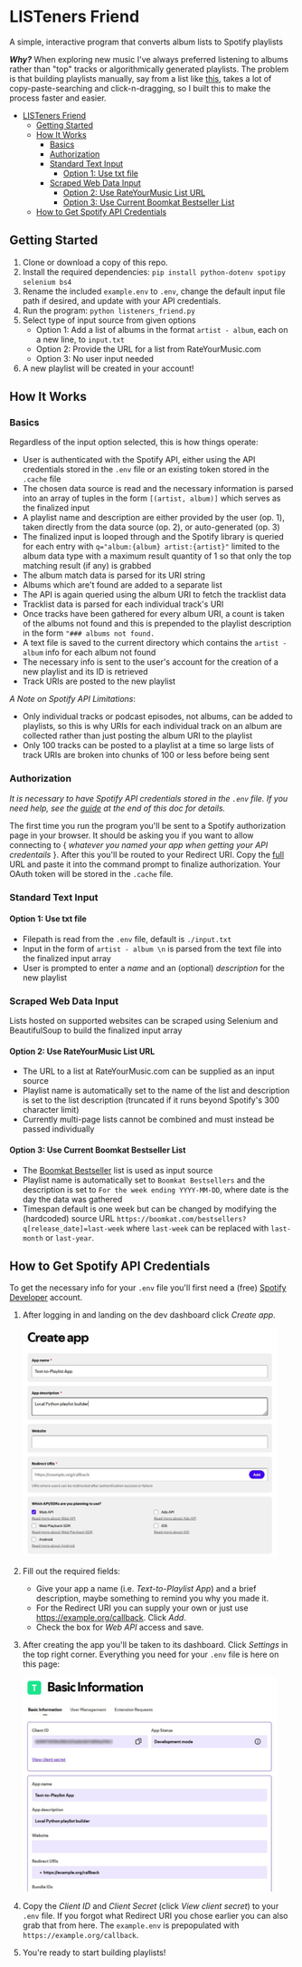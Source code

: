 # LISTeners Friend

A simple, interactive program that converts album lists to Spotify playlists

_**Why?**_ When exploring new music I've always preferred listening to albums rather than "top" tracks or algorithmically generated playlists. The problem is that building playlists manually, say from a list like [this](https://rateyourmusic.com/list/funks/the_wires_100_most_important_records_ever_made/), takes a lot of copy-paste-searching and click-n-dragging, so I built this to make the process faster and easier.

- [LISTeners Friend](#listeners-friend)
  - [Getting Started](#getting-started)
  - [How It Works](#how-it-works)
    - [Basics](#basics)
    - [Authorization](#authorization)
    - [Standard Text Input](#standard-text-input)
      - [Option 1: Use txt file](#option-1-use-txt-file)
    - [Scraped Web Data Input](#scraped-web-data-input)
      - [Option 2: Use RateYourMusic List URL](#option-2-use-rateyourmusic-list-url)
      - [Option 3: Use Current Boomkat Bestseller List](#option-3-use-current-boomkat-bestseller-list)
  - [How to Get Spotify API Credentials](#how-to-get-spotify-api-credentials)

## Getting Started

1. Clone or download a copy of this repo.
2. Install the required dependencies: `pip install python-dotenv spotipy selenium bs4`
3. Rename the included `example.env` to `.env`, change the default input file path if desired, and update with your API credentials.
4. Run the program: `python listeners_friend.py`
5. Select type of input source from given options
   - Option 1: Add a list of albums in the format `artist - album`, each on a new line, to `input.txt`
   - Option 2: Provide the URL for a list from RateYourMusic.com
   - Option 3: No user input needed
6. A new playlist will be created in your account!

## How It Works

### Basics

Regardless of the input option selected, this is how things operate:

- User is authenticated with the Spotify API, either using the API credentials stored in the `.env` file or an existing token stored in the `.cache` file
- The chosen data source is read and the necessary information is parsed into an array of tuples in the form `[(artist, album)]` which serves as the finalized input
- A playlist name and description are either provided by the user (op. 1), taken directly from the data source (op. 2), or auto-generated (op. 3)
- The finalized input is looped through and the Spotify library is queried for each entry with `q="album:{album} artist:{artist}"` limited to the album data type with a maximum result quantity of 1 so that only the top matching result (if any) is grabbed
- The album match data is parsed for its URI string
- Albums which are't found are added to a separate list
- The API is again queried using the album URI to fetch the tracklist data
- Tracklist data is parsed for each individual track's URI
- Once tracks have been gathered for every album URI, a count is taken of the albums not found and this is prepended to the playlist description in the form `"### albums not found.`
- A text file is saved to the current directory which contains the `artist - album` info for each album not found
- The necessary info is sent to the user's account for the creation of a new playlist and its ID is retrieved
- Track URIs are posted to the new playlist

_A Note on Spotify API Limitations_:

- Only individual tracks or podcast episodes, not albums, can be added to playlists, so this is why URIs for each individual track on an album are collected rather than just posting the album URI to the playlist
- Only 100 tracks can be posted to a playlist at a time so large lists of track URIs are broken into chunks of 100 or less before being sent

### Authorization

_It is necessary to have Spotify API credentials stored in the `.env` file. If you need help, see the [guide](#how-to-get-spotify-api-credentials) at the end of this doc for details._

The first time you run the program you'll be sent to a Spotify authorization page in your browser. It should be asking you if you want to allow connecting to { _whatever you named your app when getting your API credentails_ }. After this you'll be routed to your Redirect URI. Copy the <u>full</u> URL and paste it into the command prompt to finalize authorization. Your OAuth token will be stored in the `.cache` file.

### Standard Text Input

#### Option 1: Use txt file

- Filepath is read from the `.env` file, default is `./input.txt`
- Input in the form of `artist - album \n` is parsed from the text file into the finalized input array
- User is prompted to enter a _name_ and an (optional) _description_ for the new playlist

### Scraped Web Data Input

Lists hosted on supported websites can be scraped using Selenium and BeautifulSoup to build the finalized input array

#### Option 2: Use RateYourMusic List URL

- The URL to a list at RateYourMusic.com can be supplied as an input source
- Playlist name is automatically set to the name of the list and description is set to the list description (truncated if it runs beyond Spotify's 300 character limit)
- Currently multi-page lists cannot be combined and must instead be passed individually

#### Option 3: Use Current Boomkat Bestseller List

- The [Boomkat Bestseller](https://boomkat.com/bestsellers?q[release_date]=last-week) list is used as input source
- Playlist name is automatically set to `Boomkat Bestsellers` and the description is set to `For the week ending YYYY-MM-DD`, where date is the day the data was gathered
- Timespan default is one week but can be changed by modifying the (hardcoded) source URL `https://boomkat.com/bestsellers?q[release_date]=last-week` where `last-week` can be replaced with `last-month` or `last-year`.

## How to Get Spotify API Credentials

To get the necessary info for your `.env` file you'll first need a (free) [Spotify Developer](https://developer.spotify.com/) account.

1. After logging in and landing on the dev dashboard click _Create app_.

   <img src="imgs/createapp.JPG" width="450" alt="Screenshot of the Create app screen from the Spotify Developer website">

2. Fill out the required fields:
   - Give your app a name (i.e. _Text-to-Playlist App_) and a brief description, maybe something to remind you why you made it.
   - For the Redirect URI you can supply your own or just use https://example.org/callback. Click _Add_.
   - Check the box for _Web API_ access and save.
3. After creating the app you'll be taken to its dashboard. Click _Settings_ in the top right corner. Everything you need for your `.env` file is here on this page:

   <img src="imgs/appsettings.JPG" width="450" alt="Screenshot of the app settings screen from the Spotify Developer website">

4. Copy the _Client ID_ and _Client Secret_ (click _View client secret_) to your `.env` file. If you forgot what Redirect URI you chose earlier you can also grab that from here. The `example.env` is prepopulated with `https://example.org/callback`.
5. You're ready to start building playlists!
